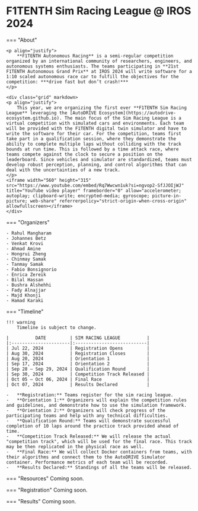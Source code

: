# F1TENTH Sim Racing League @ IROS 2024

=== "About"

    <p align="justify">
        **F1TENTH Autonomous Racing** is a semi-regular competition organized by an international community of researchers, engineers, and autonomous systems enthusiasts. The teams participating in **21st F1TENTH Autonomous Grand Prix** at IROS 2024 will write software for a 1:10 scaled autonomous race car to fulfill the objectives for the competition: ***drive fast but don’t crash!***
    </p>

    <div class="grid" markdown>
    <p align="justify">
        This year, we are organizing the first ever **F1TENTH Sim Racing League** leveraging the [AutoDRIVE Ecosystem](https://autodrive-ecosystem.github.io). The main focus of the Sim Racing League is a virtual competition with simulated cars and environments. Each team will be provided with the F1TENTH digital twin simulator and have to write the software for their car. For the competition, teams first take part in a qualification session, where they demonstrate the ability to complete multiple laps without colliding with the track bounds at run time. This is followed by a time attack race, where teams compete against the clock to secure a position on the leaderboard. Since vehicles and simulator are standardized, teams must develop robust perception, planning, and control algorithms that can deal with the uncertainties of a new track.
    </p>
    <iframe width="560" height="315" src="https://www.youtube.com/embed/Rq7Wwcwn1uk?si=ngvop2-SfJJOIjWJ" title="YouTube video player" frameborder="0" allow="accelerometer; autoplay; clipboard-write; encrypted-media; gyroscope; picture-in-picture; web-share" referrerpolicy="strict-origin-when-cross-origin" allowfullscreen></iframe>
    </div>

=== "Organizers"

    - Rahul Mangharam
    - Johannes Betz
    - Venkat Krovi
    - Ahmad Amine
    - Hongrui Zheng
    - Chinmay Samak
    - Tanmay Samak
    - Fabio Bonsignorio
    - Enrica Zereik
    - Bilal Hassan
    - Bushra Alshehhi
    - Fady Alnajjar
    - Majd Khonji
    - Hamad Karaki

=== "Timeline"
    
    !!! warning
        Timeline is subject to change.

    |          DATE         | SIM RACING LEAGUE          |
    |:----------------------|:---------------------------|
    | Jul 22, 2024          | Registration Opens         |
    | Aug 30, 2024          | Registration Closes        |
    | Aug 20, 2024          | Orientation 1              |
    | Sep 17, 2024          | Orientation 2              |
    | Sep 28 – Sep 29, 2024 | Qualification Round        |
    | Sep 30, 2024          | Competition Track Released |
    | Oct 05 – Oct 06, 2024 | Final Race                 |
    | Oct 07, 2024          | Results Declared           |

    -	**Registration:** Teams register for the sim racing league.
    -	**Orientation 1:** Organizers will explain the competition rules and guidelines, and demonstrate how to use the simulation framework.
    -	**Orientation 2:** Organizers will check progress of the participating teams and help with any technical difficulties.
    -	**Qualification Round:** Teams will demonstrate successful completion of 10 laps around the practice track provided ahead of time.
    -	**Competition Track Released:** We will release the actual "competition track", which will be used for the final race. This track may be then replicated in the physical race as well.
    -	**Final Race:** We will collect Docker containers from teams, with their algorithms and connect them to the AutoDRIVE Simulator container. Performance metrics of each team will be recorded.
    -	**Results Declared:** Standings of all the teams will be released.

=== "Resources"
    Coming soon.

=== "Registration"
    Coming soon.

=== "Results"
    Coming soon.